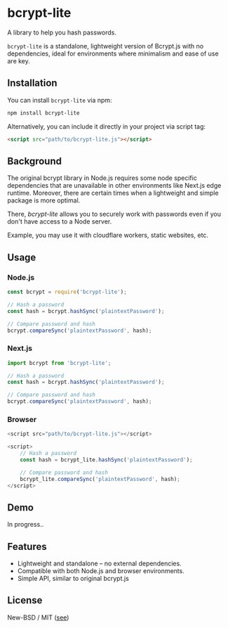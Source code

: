 # **bcrypt-lite**

A library to help you hash passwords.

`bcrypt-lite` is a standalone, lightweight version of Bcrypt.js with no dependencies, ideal for environments where minimalism and ease of use are key.

## **Installation**

You can install `bcrypt-lite` via npm:

```bash
npm install bcrypt-lite
```

Alternatively, you can include it directly in your project via script tag:

```html
<script src="path/to/bcrypt-lite.js"></script>
```

## **Background**

The original bcrypt library in Node.js requires some node specific dependencies that are unavailable in other environments like Next.js edge runtime. Moreover, there are certain times when a lightweight and simple package is more optimal.

There, *bcrypt-lite* allows you to securely work with passwords even if you don't have access to a Node server.

Example, you may use it with cloudflare workers, static websites, etc.



## **Usage**

### **Node.js**

```javascript
const bcrypt = require('bcrypt-lite');

// Hash a password
const hash = bcrypt.hashSync('plaintextPassword');

// Compare password and hash
bcrypt.compareSync('plaintextPassword', hash);
```

### **Next.js**

```javascript
import bcrypt from 'bcrypt-lite';

// Hash a password
const hash = bcrypt.hashSync('plaintextPassword');

// Compare password and hash
bcrypt.compareSync('plaintextPassword', hash);
```

### **Browser**

```javascript
<script src="path/to/bcrypt-lite.js"></script>

<script>
    // Hash a password
    const hash = bcrypt_lite.hashSync('plaintextPassword');

    // Compare password and hash
    bcrypt_lite.compareSync('plaintextPassword', hash);
</script>
```

## **Demo**

In progress..

## **Features**

- Lightweight and standalone – no external dependencies.
- Compatible with both Node.js and browser environments.
- Simple API, similar to original bcrypt.js

## **License**

New-BSD / MIT ([see](https://github.com/dabasjayant/bcrypt-lite/blob/master/LICENSE))